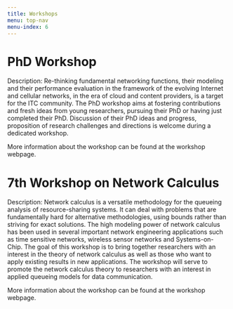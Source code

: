 ```yaml
---
title: Workshops
menu: top-nav
menu-index: 6
---
```

# PhD Workshop

Description: Re-thinking fundamental networking functions, their modeling 
and their performance evaluation in the framework of the evolving Internet 
and cellular networks, in the era of cloud and content providers, is a 
target for the ITC community. The PhD workshop aims at fostering 
contributions and fresh ideas from young researchers, pursuing their PhD 
or having just completed their PhD. Discussion of their PhD ideas and 
progress, proposition of research challenges and directions is welcome 
during a dedicated workshop.

More information about the workshop can be found at the workshop webpage.

# 7th Workshop on Network Calculus

Description: Network calculus is a versatile methodology for the queueing analysis of resource-sharing systems. It can deal with problems that are fundamentally hard for alternative methodologies, using bounds rather than striving for exact solutions. The high modeling power of network calculus has been used in several important network engineering applications such as time sensitive networks, wireless sensor networks and Systems-on-Chip.
The goal of this workshop is to bring together researchers with an interest in the theory of network calculus as well as those who want to apply existing results in new applications. The workshop will serve to promote the network calculus theory to researchers with an interest in applied queueing models for data communication.

More information about the workshop can be found at the workshop webpage.








